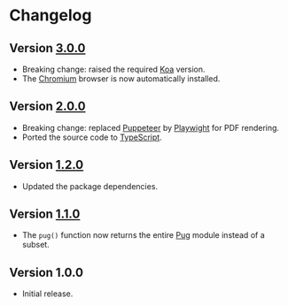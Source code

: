 # Changelog

## Version [3.0.0](https://github.com/cedx/koa-eta/compare/v2.0.0...v3.0.0)
- Breaking change: raised the required [Koa](https://koajs.com) version.
- The [Chromium](https://www.chromium.org/Home) browser is now automatically installed.

## Version [2.0.0](https://github.com/cedx/koa-eta/compare/v1.2.0...v2.0.0)
- Breaking change: replaced [Puppeteer](https://pptr.dev) by [Playwight](https://playwright.dev) for PDF rendering.
- Ported the source code to [TypeScript](https://www.typescriptlang.org).

## Version [1.2.0](https://github.com/cedx/koa-eta/compare/v1.1.0...v1.2.0)
- Updated the package dependencies.

## Version [1.1.0](https://github.com/cedx/koa-eta/compare/v1.0.0...v1.1.0)
- The `pug()` function now returns the entire [Pug](https://pugjs.org) module instead of a subset.

## Version 1.0.0
- Initial release.
